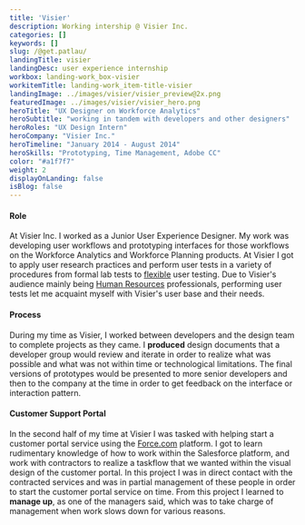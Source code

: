 ```yaml
---
title: 'Visier'
description: Working intership @ Visier Inc.
categories: []
keywords: []
slug: /@get.patlau/
landingTitle: visier
landingDesc: user experience internship
workbox: landing-work_box-visier
workitemTitle: landing-work_item-title-visier
landingImage: ../images/visier/visier_preview@2x.png
featuredImage: ../images/visier/visier_hero.png
heroTitle: "UX Designer on Workforce Analytics"
heroSubtitle: "working in tandem with developers and other designers"
heroRoles: "UX Design Intern"
heroCompany: "Visier Inc."
heroTimeline: "January 2014 - August 2014"
heroSkills: "Prototyping, Time Management, Adobe CC"
color: "#a1f7f7"
weight: 2
displayOnLanding: false
isBlog: false
---
```

<section>

#### Role

At Visier Inc. I worked as a Junior User Experience Designer. My work was developing user workflows and prototyping interfaces for those workflows on the Workforce Analytics and Workforce Planning products. At Visier I got to apply user research practices and perform user tests in a variety of procedures from formal lab tests to [flexible](https://www.nngroup.com/articles/flexible-usability-testing/ "flexible") user testing. Due to Visier's audience mainly being [Human Resources](http://www.visier.com/customer-success/customers/ "Human Resources") professionals, performing user tests let me acquaint myself with Visier's user base and their needs.

#### Process

During my time as Visier, I worked between developers and the design team to complete projects as they came. I **produced** design documents that a developer group would review and iterate in order to realize what was possible and what was not within time or technological limitations. The final versions of prototypes would be presented to more senior developers and then to the company at the time in order to get feedback on the interface or interaction pattern.

#### Customer Support Portal

In the second half of my time at Visier I was tasked with helping start a customer portal service using the [Force.com](http://www.salesforce.com/ "Force.com") platform. I got to learn rudimentary knowledge of how to work within the Salesforce platform, and work with contractors to realize a taskflow that we wanted within the visual design of the customer portal. In this project I was in direct contact with the contracted services and was in partial management of these people in order to start the customer portal service on time. From this project I learned to **manage up**, as one of the managers said, which was to take charge of management when work slows down for various reasons.

</section>